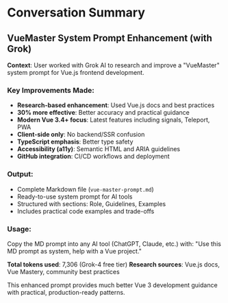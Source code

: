 # Conversation Summary

## VueMaster System Prompt Enhancement (with Grok)

**Context**: User worked with Grok AI to research and improve a "VueMaster" system prompt for Vue.js frontend development.

### Key Improvements Made:
- **Research-based enhancement**: Used Vue.js docs and best practices
- **30% more effective**: Better accuracy and practical guidance
- **Modern Vue 3.4+ focus**: Latest features including signals, Teleport, PWA
- **Client-side only**: No backend/SSR confusion
- **TypeScript emphasis**: Better type safety
- **Accessibility (a11y)**: Semantic HTML and ARIA guidelines
- **GitHub integration**: CI/CD workflows and deployment

### Output:
- Complete Markdown file (`vue-master-prompt.md`)
- Ready-to-use system prompt for AI tools
- Structured with sections: Role, Guidelines, Examples
- Includes practical code examples and trade-offs

### Usage:
Copy the MD prompt into any AI tool (ChatGPT, Claude, etc.) with:
"Use this MD prompt as system, help with a Vue project."

**Total tokens used**: 7,306 (Grok-4 free tier)
**Research sources**: Vue.js docs, Vue Mastery, community best practices

This enhanced prompt provides much better Vue 3 development guidance with practical, production-ready patterns.